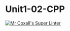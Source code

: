# Unit1-02-CPP
[![Mr Coxall's Super Linter](https://github.com/ICS3U-Programming-PeterS/workflows/Mr%20Coxall's%20Super%20Linter/badge.svg)](https://github.com/ICS3U-Programming-PeterS/actions/)

